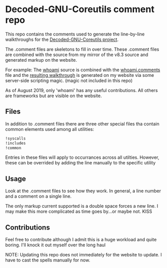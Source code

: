 # Decoded-GNU-Coreutils comment repo

This repo contains the comments used to generate the line-by-line walkthroughs for the [Decoded-GNU-Coreutils project](http://www.maizure.org/projects/decoded-gnu-coreutils). 

The .comment files are skeletons to fill in over time. These .comment files are combined with the source from my mirror of the v8.3 source and generated markup on the website.

For example: The [whoami](https://github.com/MaiZure/coreutils-8.3/blob/master/src/whoami.c) source is combined with the [whoami.comments](https://github.com/MaiZure/decoded-coreutils/blob/master/comments/whoami.comment) file and the [resulting walkthrough](http://www.maizure.org/projects/decoded-gnu-coreutils/whoami_walkthrough.html) is generated on my website via some server-side scripting magic. (magic not included in this repo) 

As of August 2019, only 'whoami' has any useful contributions. All others are frameworks but are visible on the website.

## Files
In addition to .comment files there are three other special files tha contain common elements used among all utilities:
```bash
!syscalls
!includes
!common
```
Entries in these files will apply to occurrances across all utilties. However, these can be overrided by adding the line manually to the specific utility

## Usage
Look at the .comment files to see how they work. In general, a line number and a comment on a single line.

The only markup current supported is a double space forces a new line. I may make this more complicated as time goes by...or maybe not. KISS

## Contributions
Feel free to contribute although I admit this is a huge workload and quite boring. I'll knock it out myself over the long haul

NOTE: Updating this repo does not immediately for the website to update. I have to cast the spells manually for now.

